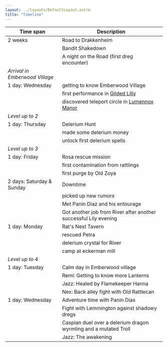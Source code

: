 ```yaml
---
layout: ../layouts/DefaultLayout.astro
title: "Timeline"
---
```


| Time span                      | Description                                                                        |
|--------------------------------|------------------------------------------------------------------------------------|
| 2 weeks                        | Road to Drakkenheim                                                                |
|                                | Bandit Shakedown                                                                   |
|                                | A night on the Road (first dreg encounter)                                         |
| _Arrival in Emberwood Village_ |                                                                                    |
| 1 day: Wednesday               | getting to know Emberwood Village                                                  |
|                                | first performance in [Gilded Lilly](/src/content/establishments/lilly.md)          |
|                                | discovered teleport circle in [Lumennox Manor](/src/content/misc/lumennoxManor.md) |
| _Level up to 2_                |                                                                                    |
| 1 day: Thursday                | Delerium Hunt                                                                      |
|                                | made some delerium money                                                           |
|                                | unlock first delerium spells                                                       |
| _Level up to 3_                |                                                                                    |
| 1 day: Friday                  | Rosa rescue mission                                                                |
|                                | first contamination from rattlings                                                 |
|                                | first purge by Old Zoya                                                            |
| 2 days: Saturday & Sunday      | Downtime                                                                           |
|                                | picked up new rumors                                                               |
|                                | Met Panin Diaz and his entourage                                                   |
|                                | Got another job from River after another successful Lily evening                   |
| 1 day: Monday                  | Rat's Nest Tavern                                                                  |
|                                | rescued Petra                                                                      |
|                                | delerium crystal for River                                                         |
|                                | camp at eckerman mill                                                              |
| _Level up to 4_                |                                                                                    |
| 1 day: Tuesday                 | Calm day in Emberwood village                                                      |
|                                | Remi: Getting to know more Lanterns                                                |
|                                | Jazz: Healed by Flamekeeper Hanna                                                  |
|                                | Nex: Back alley fight with Old Rattlecan                                           |
| 1 day: Wednesday               | Adventure time with Panin Dias                                                     |
|                                | Fight with Lemmington against shadowy dregs                                        |
|                                | Caspian duel over a delerium dragon wyrmling and a mutated Troll                   |
|                                | Jazz: The awakening                                                                |
